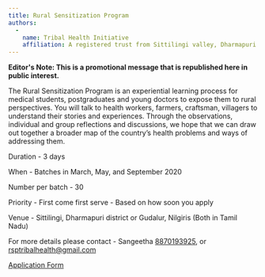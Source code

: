 ```yaml
---
title: Rural Sensitization Program
authors:
  -
    name: Tribal Health Initiative
    affiliation: A registered trust from Sittilingi valley, Dharmapuri
---
```


**Editor's Note: This is a promotional message that is republished here in public interest.**

The Rural Sensitization Program is an experiential learning process for medical students, postgraduates and young doctors to expose them to rural perspectives. You will talk to health workers, farmers, craftsman, villagers to understand their stories and experiences. Through the observations, individual and group reflections and discussions, we hope that we can draw out together a broader map of the country’s health problems and ways of addressing them.

Duration - 3 days

When - Batches in March, May, and September 2020

Number per batch - 30

Priority - First come first serve - Based on how soon you apply

Venue - Sittilingi, Dharmapuri district or Gudalur, Nilgiris (Both in Tamil Nadu)

For more details please contact - Sangeetha [8870193925](tel:+918870193925), or [rsptribalhealth@gmail.com](mailto:rsptribalhealth@gmail.com)

[Application Form](https://docs.google.com/forms/d/1CPzIjmJ_CdXnqVwUJh96P4clnTGrGuNONqtrLN4MBWo/viewform)

